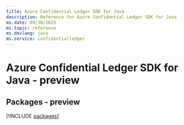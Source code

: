 ```yaml
---
title: Azure Confidential Ledger SDK for Java
description: Reference for Azure Confidential Ledger SDK for Java
ms.date: 09/30/2025
ms.topic: reference
ms.devlang: java
ms.service: confidentialledger
---
```

# Azure Confidential Ledger SDK for Java - preview
## Packages - preview
[!INCLUDE [packages](confidential-ledger-index.md)]